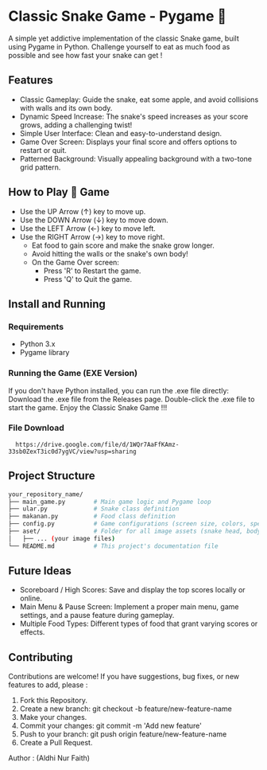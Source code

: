 # Classic Snake Game - Pygame 🐍
A simple yet addictive implementation of the classic Snake game, built using Pygame in Python. Challenge yourself to eat as much food as possible and see how fast your snake can get !

## Features
- Classic Gameplay: Guide the snake, eat some apple, and avoid collisions with walls and its own body.
- Dynamic Speed Increase: The snake's speed increases as your score grows, adding a challenging twist!
- Simple User Interface: Clean and easy-to-understand design.
- Game Over Screen: Displays your final score and offers options to restart or quit.
- Patterned Background: Visually appealing background with a two-tone grid pattern.

## How to Play 🐍 Game
- Use the UP Arrow (↑) key to move up.
- Use the DOWN Arrow (↓) key to move down.
- Use the LEFT Arrow (←) key to move left.
- Use the RIGHT Arrow (→) key to move right.
  - Eat food to gain score and make the snake grow longer.
  - Avoid hitting the walls or the snake's own body!
  - On the Game Over screen:
    - Press 'R' to Restart the game.
    - Press 'Q' to Quit the game.

## Install and Running
### Requirements
- Python 3.x
- Pygame library

### Running the Game (EXE Version)
If you don't have Python installed, you can run the .exe file directly: Download the .exe file from the Releases page. Double-click the .exe file to start the game. Enjoy the Classic Snake Game !!!
### File Download
```
  https://drive.google.com/file/d/1WQr7AaFfKAmz-33sb0ZexT3ic0d7ygVC/view?usp=sharing
```

## Project Structure
```bash
your_repository_name/
├── main_game.py        # Main game logic and Pygame loop
├── ular.py             # Snake class definition
├── makanan.py          # Food class definition
├── config.py           # Game configurations (screen size, colors, speed, etc.)
├── aset/               # Folder for all image assets (snake head, body, food, etc.)
│   ├── ... (your image files)
└── README.md           # This project's documentation file
```

## Future Ideas
- Scoreboard / High Scores: Save and display the top scores locally or online.
- Main Menu & Pause Screen: Implement a proper main menu, game settings, and a pause feature during gameplay.
- Multiple Food Types: Different types of food that grant varying scores or effects.

## Contributing
Contributions are welcome! If you have suggestions, bug fixes, or new features to add, please :
1. Fork this Repository.
2. Create a new branch: git checkout -b feature/new-feature-name
3. Make your changes.
4. Commit your changes: git commit -m 'Add new feature'
5. Push to your branch: git push origin feature/new-feature-name
6. Create a Pull Request.

Author : 
(Aldhi Nur Faith)
